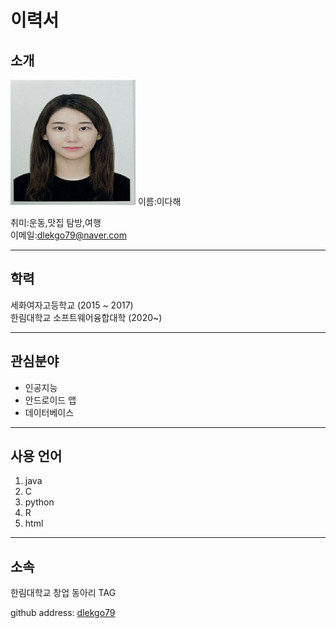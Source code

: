 # 이력서  
## 소개
<img src=dahae.jpg height=200 width=200 >  
이름:이다해   

취미:운동,맛집 탐방,여행  
이메일:dlekgo79@naver.com

**************************
## 학력  
세화여자고등학교 (2015 ~ 2017)  
한림대학교 소프트웨어융합대학 (2020~)  

**************************
## 관심분야   
* 인공지능
* 안드로이드 앱
* 데이터베이스
**************************
## 사용 언어
1. java
2. C
3. python
4. R
5. html
*************************
 ## 소속
 한림대학교 창업 동아리 TAG  
 
 

github address: [dlekgo79][github]  

[github]:http://github.com/dlekgo79  
